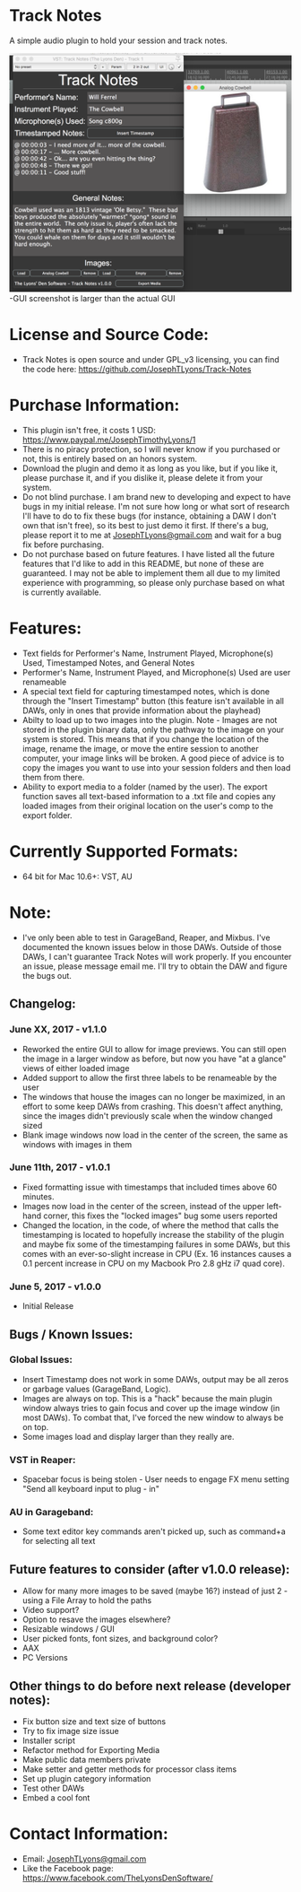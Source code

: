 # Track Notes
A simple audio plugin to hold your session and track notes.

![alt tag](https://github.com/JosephTLyons/Track-Notes/blob/master/Images/Track%20Notes%20GUI.png?raw=true)
-GUI screenshot is larger than the actual GUI

# License and Source Code:
* Track Notes is open source and under GPL_v3 licensing, you can find the code here: https://github.com/JosephTLyons/Track-Notes

# Purchase Information:
* This plugin isn't free, it costs 1 USD: https://www.paypal.me/JosephTimothyLyons/1
* There is no piracy protection, so I will never know if you purchased or not, this is entirely based on an honors system.
* Download the plugin and demo it as long as you like, but if you like it, please purchase it, and if you dislike it, please delete it from your system.
* Do not blind purchase.  I am brand new to developing and expect to have bugs in my initial release.  I'm not sure how long or what sort of research I'll have to do to fix these bugs (for instance, obtaining a DAW I don't own that isn't free), so its best to just demo it first.  If there's a bug, please report it to me at JosephTLyons@gmail.com and wait for a bug fix before purchasing.
* Do not purchase based on future features.  I have listed all the future features that I'd like to add in this README, but none of these are guaranteed.  I may not be able to implement them all due to my limited experience with programming, so please only purchase based on what is currently available.

# Features:
* Text fields for Performer's Name, Instrument Played, Microphone(s) Used, Timestamped Notes, and General Notes
* Performer's Name, Instrument Played, and Microphone(s) Used are user renameable
* A special text field for capturing timestamped notes, which is done through the "Insert Timestamp" button (this feature isn't available in all DAWs, only in ones that provide information about the playhead)
* Abilty to load up to two images into the plugin.  Note - Images are not stored in the plugin binary data, only the pathway to the image on your system is stored.  This means that if you change the location of the image, rename the image, or move the entire session to another computer, your image links will be broken.  A good piece of advice is to copy the images you want to use into your session folders and then load them from there.
* Ability to export media to a folder (named by the user).  The export function saves all text-based information to a .txt file and copies any loaded images from their original location on the user's comp to the export folder.

# Currently Supported Formats:
* 64 bit for Mac 10.6+: VST, AU

# Note:
* I've only been able to test in GarageBand, Reaper, and Mixbus.  I've documented the known issues below in those DAWs.  Outside of those DAWs, I can't guarantee Track Notes will work properly.  If you encounter an issue, please message email me.  I'll try to obtain the DAW and figure the bugs out.

## Changelog:
### June XX, 2017 - v1.1.0
* Reworked the entire GUI to allow for image previews.  You can still open the image in a larger window as before, but now you have "at a glance" views of either loaded image
* Added support to allow the first three labels to be renameable by the user
* The windows that house the images can no longer be maximized, in an effort to some keep DAWs from crashing.  This doesn't affect anything, since the images didn't previously scale when the window changed sized
* Blank image windows now load in the center of the screen, the same as windows with images in them

### June 11th, 2017 - v1.0.1
* Fixed formatting issue with timestamps that included times above 60 minutes.
* Images now load in the center of the screen, instead of the upper left-hand corner, this fixes the "locked images" bug some users reported
* Changed the location, in the code, of where the method that calls the timestamping is located to hopefully increase the stability of the plugin and maybe fix some of the timestamping failures in some DAWs, but this comes with an ever-so-slight increase in CPU (Ex. 16 instances causes a 0.1 percent increase in CPU on my Macbook Pro 2.8 gHz i7 quad core).

### June 5, 2017 - v1.0.0
* Initial Release

## Bugs / Known Issues:
### Global Issues:
* Insert Timestamp does not work in some DAWs, output may be all zeros or garbage values (GarageBand, Logic).
* Images are always on top.  This is a "hack" because the main plugin window always tries to gain focus and cover up the image window (in most DAWs).  To combat that, I've forced the new window to always be on top.
* Some images load and display larger than they really are.

### VST in Reaper:
* Spacebar focus is being stolen - User needs to engage FX menu setting "Send all keyboard input to plug - in"

### AU in Garageband:
* Some text editor key commands aren't picked up, such as command+a for selecting all text

## Future features to consider (after v1.0.0 release):
* Allow for many more images to be saved (maybe 16?) instead of just 2 - using a File Array to hold the paths
* Video support?
* Option to resave the images elsewhere?
* Resizable windows / GUI
* User picked fonts, font sizes, and background color?
* AAX
* PC Versions

## Other things to do before next release (developer notes):
* Fix button size and text size of buttons
* Try to fix image size issue
* Installer script
* Refactor method for Exporting Media
* Make public data members private
* Make setter and getter methods for processor class items
* Set up plugin category information
* Test other DAWs
* Embed a cool font

# Contact Information:
* Email: JosephTLyons@gmail.com
* Like the Facebook page: https://www.facebook.com/TheLyonsDenSoftware/
